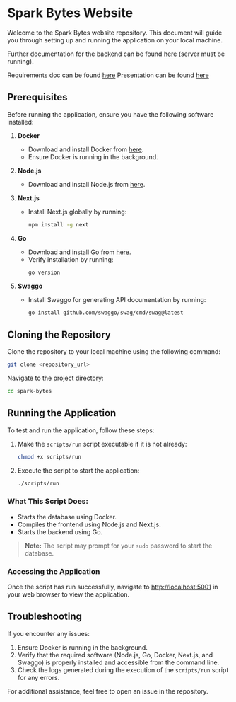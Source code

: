 # Spark Bytes Website

Welcome to the Spark Bytes website repository. This document will guide you through setting up and running the application on your local machine. 

Further documentation for the backend can be found [here](http://localhost:5001/docs/index.html) (server must be running).

Requirements doc can be found [here](https://docs.google.com/document/d/1P9VZrlgj13rJ5iY9FkonjdRMSVcYDg3-1u8MY6RhpkM/edit?usp=sharing)
Presentation can be found [here](https://docs.google.com/presentation/d/1dUvbz_Z7VZOwM11rResxRaDGzcaSTCRb/edit?usp=sharing&ouid=116770286333547055598&rtpof=true&sd=true)
## Prerequisites

Before running the application, ensure you have the following software installed:

1. **Docker**
   - Download and install Docker from [here](https://www.docker.com/products/docker-desktop).
   - Ensure Docker is running in the background.

2. **Node.js**
   - Download and install Node.js from [here](https://nodejs.org/).

3. **Next.js**
   - Install Next.js globally by running:
     ```bash
     npm install -g next
     ```

4. **Go**
   - Download and install Go from [here](https://golang.org/dl/).
   - Verify installation by running:
     ```bash
     go version
     ```

5. **Swaggo**
   - Install Swaggo for generating API documentation by running:
     ```bash
     go install github.com/swaggo/swag/cmd/swag@latest
     ```

## Cloning the Repository

Clone the repository to your local machine using the following command:
```bash
git clone <repository_url>
```

Navigate to the project directory:
```bash
cd spark-bytes
```

## Running the Application

To test and run the application, follow these steps:

1. Make the `scripts/run` script executable if it is not already:
   ```bash
   chmod +x scripts/run
   ```

2. Execute the script to start the application:
   ```bash
   ./scripts/run
   ```

### What This Script Does:
- Starts the database using Docker.
- Compiles the frontend using Node.js and Next.js.
- Starts the backend using Go.

> **Note:** The script may prompt for your `sudo` password to start the database.

### Accessing the Application

Once the script has run successfully, navigate to [http://localhost:5001](http://localhost:5001) in your web browser to view the application.

## Troubleshooting

If you encounter any issues:

1. Ensure Docker is running in the background.
2. Verify that the required software (Node.js, Go, Docker, Next.js, and Swaggo) is properly installed and accessible from the command line.
3. Check the logs generated during the execution of the `scripts/run` script for any errors.

For additional assistance, feel free to open an issue in the repository.


